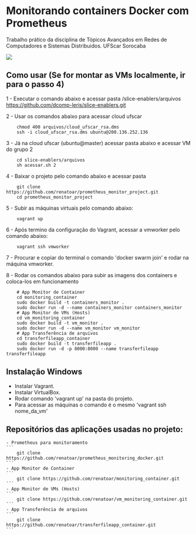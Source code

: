 # Monitorando containers Docker com Prometheus

Trabalho prático da disciplina de Tópicos Avançados em Redes de Computadores e Sistemas Distribuidos. UFScar Sorocaba

<img src=”https://user-images.githubusercontent.com/18008072/60396845-d10a1800-9b1c-11e9-80e4-16f5fdf170e7.jpg”>


## Como usar (Se for montar as VMs localmente, ir para o passo 4)

1 - Executar o comando abaixo e acessar pasta /slice-enablers/arquivos
	https://github.com/dcomp-leris/slice-enablers.git

2 - Usar os comandos abaixo para acessar cloud ufscar
```
	chmod 400 arquivos/cloud_ufscar_rsa.dms
	ssh -i cloud_ufscar_rsa.dms ubuntu@200.136.252.136
```
3 - Já na cloud ufscar (ubuntu@master) acessar pasta abaixo e acessar VM do grupo 2
```
	cd slice-enablers/arquivos
	sh acessar.sh 2
```
4 - Baixar o projeto pelo comando abaixo e acessar pasta 
```	
    git clone https://github.com/renatoar/prometheus_monitor_project.git
	cd prometheus_monitor_project
```

5 - Subir as máquinas virtuais pelo comando abaixo: 
```	
    vagrant up
```

6 - Após termino da configuração do Vagrant, acessar a vmworker pelo comando abaixo:
```	
    vagrant ssh vmworker
```

7 - Procurar e copiar do terminal o comando 'docker swarm join' e rodar na máquina vmworker.


8 - Rodar os comandos abaixo para subir as imagens dos containers e coloca-los em funcionamento
```	
    # App Monitor de Container
    cd monitoring_container
    sudo docker build -t containers_monitor .
    sudo docker run -d --name containers_monitor containers_monitor
    # App Monitor de VMs (Hosts)
    cd vm_monitoring_container
    sudo docker build -t vm_monitor .
    sudo docker run -d --name vm_monitor vm_monitor
    # App Transferência de arquivos
    cd transferfileapp_container
    sudo docker build -t transferfileapp .
    sudo docker run -d -p 8000:8000 --name transferfileapp transferfileapp
```

## Instalação Windows

 - Instalar Vagrant.
 - Instalar VirtualBox.
 - Rodar comando 'vagrant up' na pasta do projeto.
 - Para acessar as máquinas o comando é o mesmo 'vagrant ssh nome_da_vm'

## Repositórios das aplicações usadas no projeto:

    - Prometheus para monitoramento
    ```
        git clone https://github.com/renatoar/prometheus_monitoring_docker.git
    ```
    - App Monitor de Container
    ```
        git clone https://github.com/renatoar/monitoring_container.git
    ```
    - App Monitor de VMs (Hosts)
    ```
        git clone https://github.com/renatoar/vm_monitoring_container.git
    ```
    - App Transferência de arquivos
    ```
        git clone https://github.com/renatoar/transferfileapp_container.git
    ```